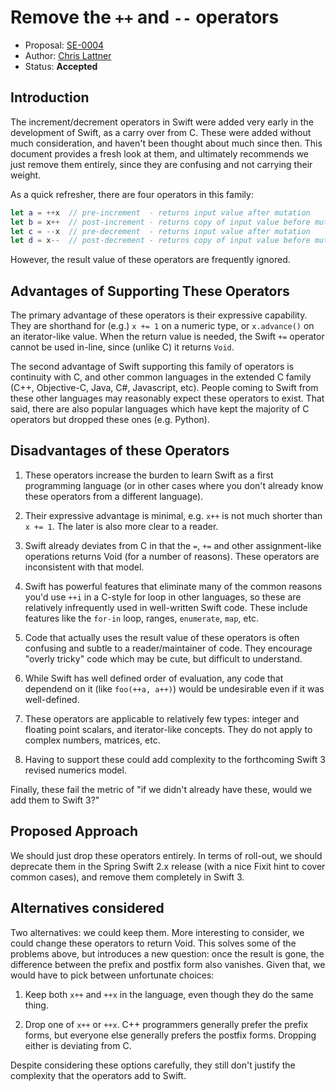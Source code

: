 # Remove the `++` and `--` operators

* Proposal: [SE-0004](https://github.com/apple/swift-evolution/proposals/0004-remove-pre-post-inc-decrement.md)
* Author: [Chris Lattner](https://github.com/lattner)
* Status: **Accepted**

## Introduction

The increment/decrement operators in Swift were added very early in the
development of Swift, as a carry over from C.  These were added without much
consideration, and haven't been thought about much since then.  This document
provides a fresh look at them, and ultimately recommends we just remove them
entirely, since they are confusing and not carrying their weight.

As a quick refresher, there are four operators in this family:

```swift
let a = ++x  // pre-increment  - returns input value after mutation
let b = x++  // post-increment - returns copy of input value before mutation
let c = --x  // pre-decrement  - returns input value after mutation
let d = x--  // post-decrement - returns copy of input value before mutation
```

However, the result value of these operators are frequently ignored.


## Advantages of Supporting These Operators

The primary advantage of these operators is their expressive capability.  They
are shorthand for (e.g.) `x += 1` on a numeric type, or `x.advance()` on an
iterator-like value.  When the return value is needed, the Swift `+=` operator
cannot be used in-line, since (unlike C) it returns `Void`.

The second advantage of Swift supporting this family of operators is continuity
with C, and other common languages in the extended C family (C++, Objective-C, 
Java, C#, Javascript, etc).  People coming to Swift from these other languages
may reasonably expect these operators to exist.  That said, there are also
popular languages which have kept the majority of C operators but dropped these
ones (e.g. Python).


## Disadvantages of these Operators

1) These operators increase the burden to learn Swift as a first programming
language (or in other cases where you don't already know these operators from a
different language).

2) Their expressive advantage is minimal, e.g. `x++` is not much shorter
than `x += 1`.  The later is also more clear to a reader.

3) Swift already deviates from C in that the `=`, `+=` and other assignment-like
operations returns Void (for a number of reasons).  These operators are
inconsistent with that model.

4) Swift has powerful features that eliminate many of the common reasons you'd
use `++i` in a C-style for loop in other languages, so these are relatively
infrequently used in well-written Swift code.  These include features like
the `for-in` loop, ranges, `enumerate`, `map`, etc.

5) Code that actually uses the result value of these operators is often
confusing and subtle to a reader/maintainer of code.  They encourage "overly
tricky" code which may be cute, but difficult to understand.

6) While Swift has well defined order of evaluation, any code that dependend on
it (like `foo(++a, a++)`) would be undesirable even if it was well-defined.

7) These operators are applicable to relatively few types: integer and floating
point scalars, and iterator-like concepts. They do not apply to complex numbers,
matrices, etc.  

8) Having to support these could add complexity to the forthcoming Swift 3
revised numerics model.

Finally, these fail the metric of "if we didn't already have these, would we add
them to Swift 3?"


## Proposed Approach

We should just drop these operators entirely.  In terms of roll-out, we should
deprecate them in the Spring Swift 2.x release (with a nice Fixit hint to cover
common cases), and remove them completely in Swift 3.


## Alternatives considered

Two alternatives: we could keep them.  More interesting to consider, we could
change these operators to return Void.  This solves some of the problems above,
but introduces a new question: once the result is gone, the difference between
the prefix and postfix form also vanishes.  Given that, we would have to pick 
between unfortunate choices:

1) Keep both `x++` and `++x` in the language, even though they do the same
thing.

2) Drop one of `x++` or `++x`.  C++ programmers generally prefer the prefix
forms, but everyone else generally prefers the postfix forms.  Dropping either
is deviating from C.

Despite considering these options carefully, they still don't justify the
complexity that the operators add to Swift.

